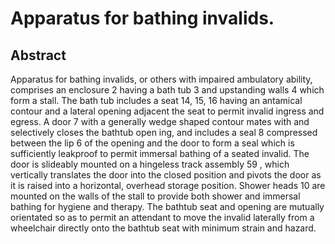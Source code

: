 # Apparatus for bathing invalids.

## Abstract
Apparatus for bathing invalids, or others with impaired ambulatory ability, comprises an enclosure 2 having a bath tub 3 and upstanding walls 4 which form a stall. The bath tub includes a seat 14, 15, 16 having an antamical contour and a lateral opening adjacent the seat to permit invalid ingress and egress. A door 7 with a generally wedge shaped contour mates with and selectively closes the bathtub open ing, and includes a seal 8 compressed between the lip 6 of the opening and the door to form a seal which is sufficiently leakproof to permit immersal bathing of a seated invalid. The door is slideably mounted on a hingeless track assembly 59 , which vertically translates the door into the closed position and pivots the door as it is raised into a horizontal, overhead storage position. Shower heads 10 are mounted on the walls of the stall to provide both shower and immersal bathing for hygiene and therapy. The bathtub seat and opening are mutually orientated so as to permit an attendant to move the invalid laterally from a wheelchair directly onto the bathtub seat with minimum strain and hazard.